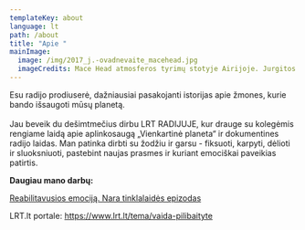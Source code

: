 ```yaml
---
templateKey: about
language: lt
path: /about
title: "Apie "
mainImage:
  image: /img/2017_j.-ovadnevaite_macehead.jpg
  imageCredits: Mace Head atmosferos tyrimų stotyje Airijoje. Jurgitos Ovadnevaitės nuotrauka
---
```

Esu radijo prodiuserė, dažniausiai pasakojanti istorijas apie žmones, kurie bando išsaugoti mūsų planetą. \
\
Jau beveik du dešimtmečius dirbu LRT RADIJUJE, kur drauge su kolegėmis rengiame laidą apie aplinkosaugą „Vienkartinė planeta“ ir dokumentines radijo laidas. Man patinka dirbti su žodžiu ir garsu - fiksuoti, karpyti, dėlioti ir sluoksniuoti, pastebint naujas prasmes ir kuriant emociškai paveikias patirtis.

**Daugiau mano darbų:**

[Reabilitavusios emociją. Nara tinklalaidės epizodas ](https://nara.lt/lt/articles-lt/reabilitavusios-emocija-interviu-su-lrt-radijo-dokumentikos-kurejomis)

LRT.lt portale: https://www.lrt.lt/tema/vaida-pilibaityte